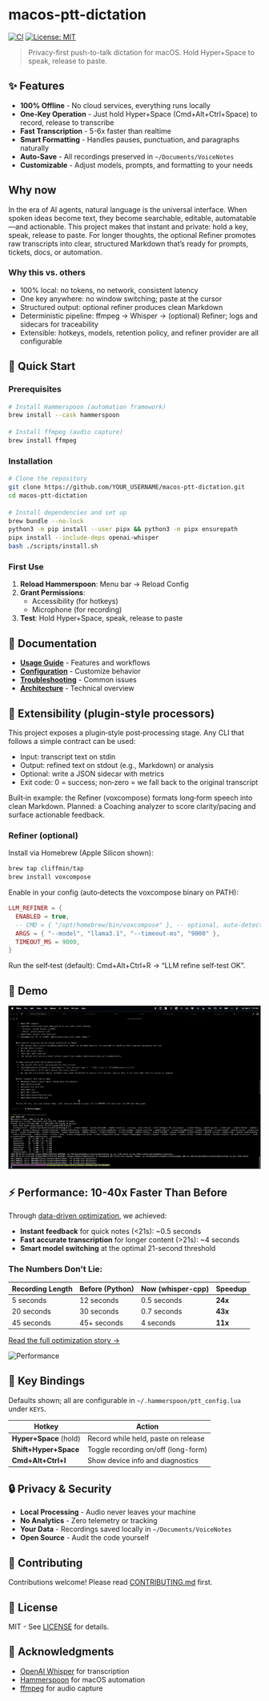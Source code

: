 # macos-ptt-dictation

[![CI](https://github.com/cliffmin/macos-ptt-dictation/actions/workflows/ci.yml/badge.svg)](https://github.com/cliffmin/macos-ptt-dictation/actions/workflows/ci.yml) [![License: MIT](https://img.shields.io/badge/License-MIT-yellow.svg)](LICENSE)

> Privacy-first push-to-talk dictation for macOS. Hold Hyper+Space to speak, release to paste.

## ✨ Features

- **100% Offline** - No cloud services, everything runs locally
- **One-Key Operation** - Just hold Hyper+Space (Cmd+Alt+Ctrl+Space) to record, release to transcribe
- **Fast Transcription** - 5-6x faster than realtime
- **Smart Formatting** - Handles pauses, punctuation, and paragraphs naturally
- **Auto-Save** - All recordings preserved in `~/Documents/VoiceNotes`
- **Customizable** - Adjust models, prompts, and formatting to your needs

## Why now

In the era of AI agents, natural language is the universal interface. When spoken ideas become text, they become searchable, editable, automatable—and actionable. This project makes that instant and private: hold a key, speak, release to paste. For longer thoughts, the optional Refiner promotes raw transcripts into clear, structured Markdown that’s ready for prompts, tickets, docs, or automation.

### Why this vs. others
- 100% local: no tokens, no network, consistent latency
- One key anywhere: no window switching; paste at the cursor
- Structured output: optional refiner produces clean Markdown
- Deterministic pipeline: ffmpeg → Whisper → (optional) Refiner; logs and sidecars for traceability
- Extensible: hotkeys, models, retention policy, and refiner provider are all configurable

## 🚀 Quick Start

### Prerequisites
```bash
# Install Hammerspoon (automation framework)
brew install --cask hammerspoon

# Install ffmpeg (audio capture)
brew install ffmpeg
```

### Installation
```bash
# Clone the repository
git clone https://github.com/YOUR_USERNAME/macos-ptt-dictation.git
cd macos-ptt-dictation

# Install dependencies and set up
brew bundle --no-lock
python3 -m pip install --user pipx && python3 -m pipx ensurepath
pipx install --include-deps openai-whisper
bash ./scripts/install.sh
```

### First Use
1. **Reload Hammerspoon**: Menu bar → Reload Config
2. **Grant Permissions**: 
   - Accessibility (for hotkeys)
   - Microphone (for recording)
3. **Test**: Hold Hyper+Space, speak, release to paste

## 📖 Documentation

- [**Usage Guide**](docs/USAGE.md) - Features and workflows
- [**Configuration**](docs/CONFIG.md) - Customize behavior
- [**Troubleshooting**](docs/TROUBLESHOOTING.md) - Common issues
- [**Architecture**](docs/ARCHITECTURE.md) - Technical overview

## 🧩 Extensibility (plugin‑style processors)

This project exposes a plugin‑style post‑processing stage. Any CLI that follows a simple contract can be used:
- Input: transcript text on stdin
- Output: refined text on stdout (e.g., Markdown) or analysis
- Optional: write a JSON sidecar with metrics
- Exit code: 0 = success; non‑zero = we fall back to the original transcript

Built‑in example: the Refiner (voxcompose) formats long‑form speech into clean Markdown. Planned: a Coaching analyzer to score clarity/pacing and surface actionable feedback.

### Refiner (optional)
Install via Homebrew (Apple Silicon shown):
```bash
brew tap cliffmin/tap
brew install voxcompose
```
Enable in your config (auto‑detects the voxcompose binary on PATH):
```lua
LLM_REFINER = {
  ENABLED = true,
  -- CMD = { "/opt/homebrew/bin/voxcompose" }, -- optional, auto‑detected if omitted
  ARGS = { "--model", "llama3.1", "--timeout-ms", "9000" },
  TIMEOUT_MS = 9000,
}
```
Run the self‑test (default): Cmd+Alt+Ctrl+R → “LLM refine self‑test OK”.

## 🎥 Demo

![Push-to-Talk Demo](docs/assets/demo.gif)

## ⚡ Performance: 10-40x Faster Than Before

Through [data-driven optimization](docs/PERFORMANCE_OPTIMIZATION.md), we achieved:
- **Instant feedback** for quick notes (<21s): ~0.5 seconds
- **Fast accurate transcription** for longer content (>21s): ~4 seconds
- **Smart model switching** at the optimal 21-second threshold

### The Numbers Don't Lie:
| Recording Length | Before (Python) | Now (whisper-cpp) | Speedup |
|-----------------|-----------------|-------------------|---------|  
| 5 seconds       | 12 seconds      | 0.5 seconds       | **24x** |
| 20 seconds      | 30 seconds      | 0.7 seconds       | **43x** |
| 45 seconds      | 45+ seconds     | 4 seconds         | **11x** |

[Read the full optimization story →](docs/PERFORMANCE_OPTIMIZATION.md)

![Performance](docs/assets/metrics.svg)

## 🎯 Key Bindings

Defaults shown; all are configurable in `~/.hammerspoon/ptt_config.lua` under `KEYS`.

| Hotkey | Action |
|--------|--------|
| **Hyper+Space** (hold) | Record while held, paste on release |
| **Shift+Hyper+Space** | Toggle recording on/off (long-form) |
| **Cmd+Alt+Ctrl+I** | Show device info and diagnostics |

## 🔒 Privacy & Security

- **Local Processing** - Audio never leaves your machine
- **No Analytics** - Zero telemetry or tracking
- **Your Data** - Recordings saved locally in `~/Documents/VoiceNotes`
- **Open Source** - Audit the code yourself

## 🤝 Contributing

Contributions welcome! Please read [CONTRIBUTING.md](CONTRIBUTING.md) first.

## 📄 License

MIT - See [LICENSE](LICENSE) for details.

## 🙏 Acknowledgments

- [OpenAI Whisper](https://github.com/openai/whisper) for transcription
- [Hammerspoon](https://www.hammerspoon.org/) for macOS automation
- [ffmpeg](https://ffmpeg.org/) for audio capture

